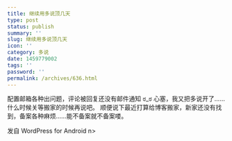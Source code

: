 ```yaml
---
title: 继续用多说顶几天
type: post
status: publish
summary: ''
slug: 继续用多说顶几天
icon: ''
category: 多说
date: 1459779002
tags: ''
password: ''
permalink: /archives/636.html
---
```


配置邮箱各种出问题，评论被回复还没有邮件通知 ಠ_ಠ 心塞，我又把多说开了……什么时候关等搬家的时候再说吧。
顺便说下最近打算给博客搬家，新家还没有找到，备案各种麻烦……能不备案就不备案喽。

<span class="post_sig">发自 WordPress for Android</span>
n>
